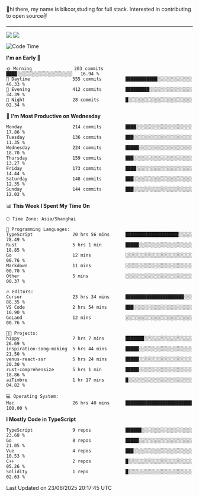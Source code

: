 👋hi there, my name is blkcor,studing for full stack.
Interested in contributing to open source✌️

<hr/>

![](https://github-readme-stats.vercel.app/api?username=blkcor)
<a href="https://github.com/blkcor/github-readme-stats">
    <img align="left" src="https://github-readme-stats.vercel.app/api/top-langs/?username=blkcor&hide=jupyter%20notebook,shaderlab,tex,c%23&langs_count=9" />
</a>


<!--START_SECTION:waka-->
![Code Time](http://img.shields.io/badge/Code%20Time-2%2C154%20hrs%2016%20mins-blue)

**I'm an Early 🐤** 

```text
🌞 Morning                203 commits         ████░░░░░░░░░░░░░░░░░░░░░   16.94 % 
🌆 Daytime                555 commits         ████████████░░░░░░░░░░░░░   46.33 % 
🌃 Evening                412 commits         █████████░░░░░░░░░░░░░░░░   34.39 % 
🌙 Night                  28 commits          █░░░░░░░░░░░░░░░░░░░░░░░░   02.34 % 
```
📅 **I'm Most Productive on Wednesday** 

```text
Monday                   214 commits         ████░░░░░░░░░░░░░░░░░░░░░   17.86 % 
Tuesday                  136 commits         ███░░░░░░░░░░░░░░░░░░░░░░   11.35 % 
Wednesday                224 commits         █████░░░░░░░░░░░░░░░░░░░░   18.70 % 
Thursday                 159 commits         ███░░░░░░░░░░░░░░░░░░░░░░   13.27 % 
Friday                   173 commits         ████░░░░░░░░░░░░░░░░░░░░░   14.44 % 
Saturday                 148 commits         ███░░░░░░░░░░░░░░░░░░░░░░   12.35 % 
Sunday                   144 commits         ███░░░░░░░░░░░░░░░░░░░░░░   12.02 % 
```


📊 **This Week I Spent My Time On** 

```text
🕑︎ Time Zone: Asia/Shanghai

💬 Programming Languages: 
TypeScript               20 hrs 56 mins      ████████████████████░░░░░   78.49 % 
Rust                     5 hrs 1 min         █████░░░░░░░░░░░░░░░░░░░░   18.85 % 
Go                       12 mins             ░░░░░░░░░░░░░░░░░░░░░░░░░   00.76 % 
Markdown                 11 mins             ░░░░░░░░░░░░░░░░░░░░░░░░░   00.70 % 
Other                    5 mins              ░░░░░░░░░░░░░░░░░░░░░░░░░   00.37 % 

🔥 Editors: 
Cursor                   23 hrs 34 mins      ██████████████████████░░░   88.35 % 
VS Code                  2 hrs 54 mins       ███░░░░░░░░░░░░░░░░░░░░░░   10.90 % 
GoLand                   12 mins             ░░░░░░░░░░░░░░░░░░░░░░░░░   00.76 % 

🐱‍💻 Projects: 
hippy                    7 hrs 7 mins        ███████░░░░░░░░░░░░░░░░░░   26.69 % 
inspiration-song-making  5 hrs 44 mins       █████░░░░░░░░░░░░░░░░░░░░   21.50 % 
venus-react-ssr          5 hrs 24 mins       █████░░░░░░░░░░░░░░░░░░░░   20.30 % 
rust-comprehensize       5 hrs 1 min         █████░░░░░░░░░░░░░░░░░░░░   18.86 % 
aiTimbre                 1 hr 17 mins        █░░░░░░░░░░░░░░░░░░░░░░░░   04.82 % 

💻 Operating System: 
Mac                      26 hrs 40 mins      █████████████████████████   100.00 % 
```

**I Mostly Code in TypeScript** 

```text
TypeScript               9 repos             ██████░░░░░░░░░░░░░░░░░░░   23.68 % 
Go                       8 repos             █████░░░░░░░░░░░░░░░░░░░░   21.05 % 
Vue                      4 repos             ███░░░░░░░░░░░░░░░░░░░░░░   10.53 % 
C++                      2 repos             █░░░░░░░░░░░░░░░░░░░░░░░░   05.26 % 
Solidity                 1 repo              █░░░░░░░░░░░░░░░░░░░░░░░░   02.63 % 
```




 Last Updated on 23/06/2025 20:17:45 UTC
<!--END_SECTION:waka-->


